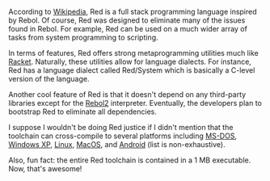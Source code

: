 According to [Wikipedia][1], Red is a full stack programming language 
inspired by Rebol. Of course, Red was designed to eliminate many of the 
issues found in Rebol. For example, Red can be used on a much wider array 
of tasks from system programming to scripting.

In terms of features, Red offers strong metaprogramming utilities much 
like [Racket][2]. Naturally, these utilities allow for language dialects. 
For instance, Red has a language dialect called Red/System which is basically 
a C-level version of the language.

Another cool feature of Red is that it doesn't depend on any third-party 
libraries except for the [Rebol2][3] interpreter. Eventually, the developers 
plan to bootstrap Red to eliminate all dependencies.

I suppose I wouldn't be doing Red justice if I didn't mention that the
toolchain can cross-compile to several platforms including [MS-DOS][4], [Windows XP][5], 
[Linux][6], [MacOS][7], and [Android][8] (list is non-exhaustive).

Also, fun fact: the entire Red toolchain is contained in a 1 MB executable. 
Now, that's awesome!

[1]: https://en.wikipedia.org/wiki/Red_(programming_language)
[2]: https://racket-lang.org/
[3]: https://en.wikipedia.org/wiki/Rebol
[4]: https://en.wikipedia.org/wiki/MS-DOS
[5]: https://en.wikipedia.org/wiki/Windows_XP
[6]: https://en.wikipedia.org/wiki/Linux
[7]: https://en.wikipedia.org/wiki/MacOS
[8]: https://en.wikipedia.org/wiki/Android_(operating_system)
